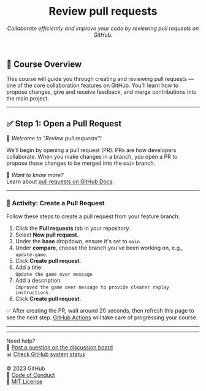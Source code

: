<header>

<!--
  <<< Author notes: Course header >>>
  Add a 1280×640 social preview image, set the repository as a template,
  enable "Automatically delete head branches" in repo settings, and include an open source license (preferably MIT).
-->

# Review pull requests

_Collaborate efficiently and improve your code by reviewing pull requests on GitHub._

</header>

## 🧭 Course Overview

This course will guide you through creating and reviewing pull requests — one of the core collaboration features on GitHub. You'll learn how to propose changes, give and receive feedback, and merge contributions into the main project.

---

## ✅ Step 1: Open a Pull Request

👋 _Welcome to "Review pull requests"!_

We’ll begin by opening a pull request (PR). PRs are how developers collaborate. When you make changes in a branch, you open a PR to propose those changes to be merged into the `main` branch.

📘 _Want to know more?_  
Learn about [pull requests on GitHub Docs](https://docs.github.com/en/pull-requests).

---

### 📝 Activity: Create a Pull Request

Follow these steps to create a pull request from your feature branch:

1. Click the **Pull requests** tab in your repository.
2. Select **New pull request**.
3. Under the **base** dropdown, ensure it's set to `main`.
4. Under **compare**, choose the branch you’ve been working on, e.g., `update-game`.
5. Click **Create pull request**.
6. Add a title:  
   `Update the game over message`
7. Add a description:  
   `Improved the game over message to provide clearer replay instructions.`
8. Click **Create pull request**.

✅ After creating the PR, wait around 20 seconds, then refresh this page to see the next step. [GitHub Actions](https://docs.github.com/en/actions) will take care of progressing your course.

---

<footer>

<!--
  <<< Author notes: Footer >>>
  Include support links, code of conduct, license, and status page.
-->

---

Need help?  
💬 [Post a question on the discussion board](https://github.com/orgs/skills/discussions/categories/review-pull-requests)  
📊 [Check GitHub system status](https://www.githubstatus.com/)  

&copy; 2023 GitHub  
🔹 [Code of Conduct](https://www.contributor-covenant.org/version/2/1/code_of_conduct/code_of_conduct.md)  
🔹 [MIT License](https://gh.io/mit)

</footer>

